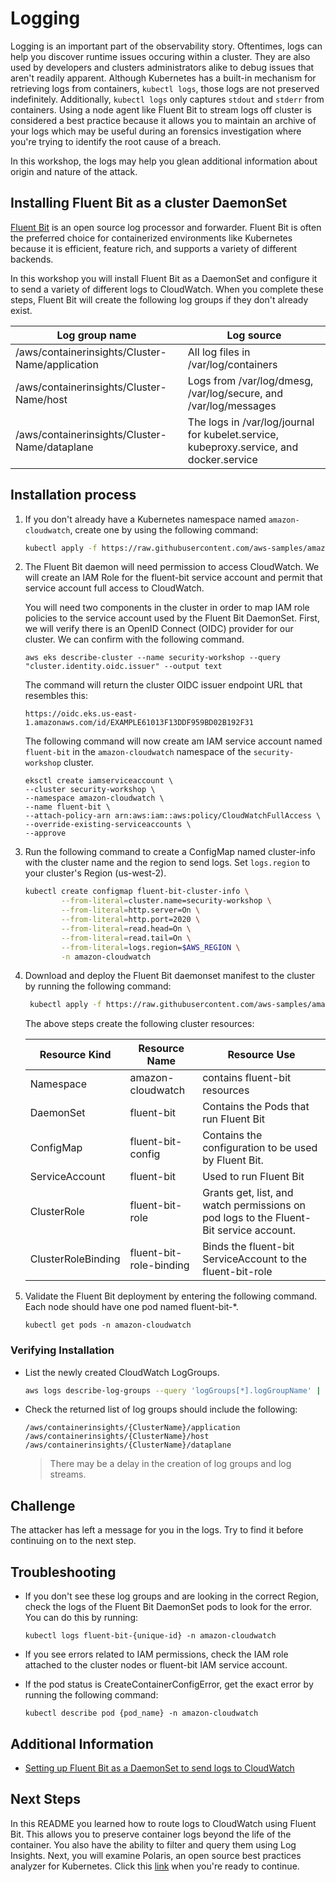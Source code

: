 # Logging

Logging is an important part of the observability story. Oftentimes, logs can help you discover runtime issues occuring within a cluster. They are also used by developers and clusters administrators alike to debug issues that aren't readily apparent. Although Kubernetes has a built-in mechanism for retrieving logs from containers, `kubectl logs`, those logs are not preserved indefinitely. Additionally, `kubectl logs` only captures `stdout` and `stderr` from containers. Using a node agent like Fluent Bit to stream logs off cluster is considered a best practice because it allows you to maintain an archive of your logs which may be useful during an forensics investigation where you're trying to identify the root cause of a breach.

In this workshop, the logs may help you glean additional information about origin and nature of the attack.

## Installing Fluent Bit as a cluster DaemonSet

[Fluent Bit](https://fluentbit.io/ "Fluent Bit Project") is an open source log processor and forwarder. Fluent Bit is often the preferred choice for containerized environments like Kubernetes because it is efficient, feature rich, and supports a variety of different backends.

In this workshop you will install Fluent Bit as a DaemonSet and configure it to send a variety of different logs to CloudWatch. When you complete these steps, Fluent Bit will create the following log groups if they don't already exist.

| Log group name                                  | Log source                                                                              |
| ----------------------------------------------- | --------------------------------------------------------------------------------------- |
| /aws/containerinsights/Cluster-Name/application | All log files in /var/log/containers                                                    |
| /aws/containerinsights/Cluster-Name/host        | Logs from /var/log/dmesg, /var/log/secure, and /var/log/messages                        |
| /aws/containerinsights/Cluster-Name/dataplane   | The logs in /var/log/journal for kubelet.service, kubeproxy.service, and docker.service |

## Installation process

1. If you don't already have a Kubernetes namespace named `amazon-cloudwatch`, create one by using the following command:

   ```bash
   kubectl apply -f https://raw.githubusercontent.com/aws-samples/amazon-cloudwatch-container-insights/latest/k8s-deployment-manifest-templates/deployment-mode/daemonset/container-insights-monitoring/cloudwatch-namespace.yaml
   ```

2. The Fluent Bit daemon will need permission to access CloudWatch. We will create an IAM Role for the fluent-bit service account and permit that service account full access to CloudWatch.

   You will need two components in the cluster in order to map IAM role policies to the service account used by the Fluent Bit DaemonSet. First, we will verify there is an OpenID Connect (OIDC) provider for our cluster. We can confirm with the following command.

   ```
   aws eks describe-cluster --name security-workshop --query "cluster.identity.oidc.issuer" --output text
   ```

   The command will return the cluster OIDC issuer endpoint URL that resembles this:

   ```
   https://oidc.eks.us-east-1.amazonaws.com/id/EXAMPLE61013F13DDF959BD02B192F31
   ```

   The following command will now create am IAM service account named `fluent-bit` in the `amazon-cloudwatch` namespace of the `security-workshop` cluster.

   ```shell
   eksctl create iamserviceaccount \
   --cluster security-workshop \
   --namespace amazon-cloudwatch \
   --name fluent-bit \
   --attach-policy-arn arn:aws:iam::aws:policy/CloudWatchFullAccess \
   --override-existing-serviceaccounts \
   --approve
   ```

3. Run the following command to create a ConfigMap named cluster-info with the cluster name and the region to send logs. Set `logs.region` to your cluster's  Region (us-west-2).

    ```bash
    kubectl create configmap fluent-bit-cluster-info \
            --from-literal=cluster.name=security-workshop \
            --from-literal=http.server=On \
            --from-literal=http.port=2020 \
            --from-literal=read.head=On \
            --from-literal=read.tail=On \
            --from-literal=logs.region=$AWS_REGION \
            -n amazon-cloudwatch
    ```

4. Download and deploy the Fluent Bit daemonset manifest to the cluster by running the following command:

   ```bash
    kubectl apply -f https://raw.githubusercontent.com/aws-samples/amazon-cloudwatch-container-insights/latest/k8s-deployment-manifest-templates/deployment-mode/daemonset/container-insights-monitoring/fluent-bit/fluent-bit.yaml
   ```

   The above steps create the following cluster resources:

   | Resource Kind      | Resource Name           | Resource Use                                                                           |
   | ------------------ | ----------------------- | -------------------------------------------------------------------------------------- |
   | Namespace          | amazon-cloudwatch       | contains fluent-bit resources                                                          |
   | DaemonSet          | fluent-bit              | Contains the Pods that run Fluent Bit                                                  |
   | ConfigMap          | fluent-bit-config       | Contains the configuration to be used by Fluent Bit.                                   |
   | ServiceAccount     | fluent-bit              | Used to run Fluent Bit                                                                 |
   | ClusterRole        | fluent-bit-role         | Grants get, list, and watch permissions on pod logs to the Fluent-Bit service account. |
   | ClusterRoleBinding | fluent-bit-role-binding | Binds the fluent-bit ServiceAccount to the fluent-bit-role                             |

5. Validate the Fluent Bit deployment by entering the following command. Each node should have one pod named fluent-bit-\*.

   ```
   kubectl get pods -n amazon-cloudwatch
   ```

### Verifying Installation

- List the newly created CloudWatch LogGroups.

  ```bash
  aws logs describe-log-groups --query 'logGroups[*].logGroupName' | grep "container"
  ```

- Check the returned list of log groups should include the following:

  ```
  /aws/containerinsights/{ClusterName}/application
  /aws/containerinsights/{ClusterName}/host
  /aws/containerinsights/{ClusterName}/dataplane
  ```

  > There may be a delay in the creation of log groups and log streams.

## Challenge

The attacker has left a message for you in the logs. Try to find it before continuing on to the next step.

## Troubleshooting

- If you don't see these log groups and are looking in the correct Region, check the logs of the Fluent Bit DaemonSet pods to look for the error. You can do this by running:

    ```
    kubectl logs fluent-bit-{unique-id} -n amazon-cloudwatch
    ```

- If you see errors related to IAM permissions, check the IAM role attached to the cluster nodes or fluent-bit IAM service account.

- If the pod status is CreateContainerConfigError, get the exact error by running the following command:

   ```
   kubectl describe pod {pod_name} -n amazon-cloudwatch
   ```

## Additional Information

- [Setting up Fluent Bit as a DaemonSet to send logs to CloudWatch](https://docs.aws.amazon.com/AmazonCloudWatch/latest/monitoring/Container-Insights-setup-logs-FluentBit.html)

## Next Steps

In this README you learned how to route logs to CloudWatch using Fluent Bit. This allows you to preserve container logs beyond the life of the container. You also have the ability to filter and query them using Log Insights. Next, you will examine Polaris, an open source best practices analyzer for Kubernetes. Click this [link](./polaris-installation.md) when you're ready to continue.
